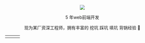 
  
<p align="center">
  <img src="https://github-readme-stats.vercel.app/api?username=dbl520&show_icons=true&theme=radical"/>
</p>

<p align="center"> 5 年web前端开发 </p>  
<p align="center"> 现为某厂资深工程师，拥有丰富的 挖坑 踩坑 填坑 背锅经验 🐶   </p>  


<table align="center"><tr>
<td valign="top" width="33%">




	
</td>
</tr></table>
